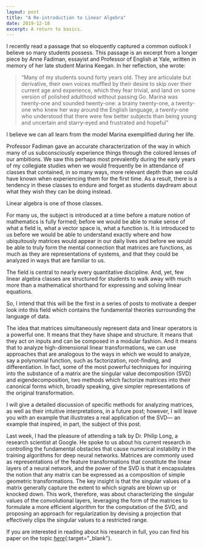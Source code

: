 ```yaml
---
layout: post
title: "A Re-introduction to Linear Algebra"
date: 2019-12-18
excerpt: A return to basics.
---
```


I recently read a passage that so eloquently captured a common outlook I believe so many students possess. This passage is an excerpt from a longer piece by Anne Fadiman, essayist and Professor of English at Yale, written in memory of her late student Marina Keegan. In her reflection, she wrote:

> “Many of my students sound forty years old. They are articulate but derivative, their own voices muffled by their desire to skip over their current age and experience, which they fear trivial, and land on some version of polished adulthood without passing Go. Marina was twenty-one and sounded twenty-one: a brainy twenty-one, a twenty-one who knew her way around the English language, a twenty-one who understood that there were few better subjects than being young and uncertain and starry-eyed and frustrated and hopeful”

I believe we can all learn from the model Marina exemplified during her life.

Professor Fadiman gave an accurate characterization of the way in which many of us subconsciously experience things through the colored lenses of our ambitions. We saw this perhaps most prevalently during the early years of my collegiate studies when we would frequently be in attendance of classes that contained, in so many ways, more relevant depth than we could have known when experiencing them for the first time. As a result, there is a tendency in these classes to endure and forget as students daydream about what they wish they can be doing instead.

Linear algebra is one of those classes.

For many us, the subject is introduced at a time before a mature notion of mathematics is fully formed; before we would be able to make sense of what a field is, what a vector space is, what a function is. It is introduced to us before we would be able to understand exactly where and how ubiquitously matrices would appear in our daily lives and before we would be able to truly form the mental connection that matrices are functions, as much as they are representations of systems, and that they could be analyzed in ways that are familiar to us.

The field is central to nearly every quantitative discipline. And, yet, few linear algebra classes are structured for students to walk away with much more than a mathematical shorthand for expressing and solving linear equations.

So, I intend that this will be the first in a series of posts to motivate a deeper look into this field which contains the fundamental theories surrounding the language of data.

The idea that matrices simultaneously represent data and linear operators is a powerful one. It means that they have shape and structure. It means that they act on inputs and can be composed in a modular fashion. And it means that to analyze high-dimensional linear transformations, we can use approaches that are analogous to the ways in which we would to analyze, say a polynomial function, such as factorization, root-finding, and differentiation. In fact, some of the most powerful techniques for inquiring into the substance of a matrix are the singular value decomposition (SVD) and eigendecomposition, two methods which factorize matrices into their canonical forms which, broadly speaking, give simpler representations of the original transformation.

I will give a detailed discussion of specific methods for analyzing matrices, as well as their intuitive interpretations, in a future post; however, I will leave you with an example that illustrates a real application of the SVD— an example that inspired, in part, the subject of this post.

Last week, I had the pleasure of attending a talk by Dr. Philip Long, a research scientist at Google. He spoke to us about his current research in controlling the fundamental obstacles that cause numerical instability in the training algorithms for deep neural networks. Matrices are commonly used as representations of the feature transformations that constitute the linear layers of a neural network, and the power of the SVD is that it encapsulates the notion that any matrix can be expressed as a composition of simple geometric transformations. The key insight is that the singular values of a matrix generally capture the extent to which signals are blown up or knocked down. This work, therefore, was about characterizing the singular values of the convolutional layers, leveraging the form of the matrices to formulate a more efficient algorithm for the computation of the SVD, and proposing an approach for regularization by devising a projection that effectively clips the singular values to a restricted range. 

If you are interested in reading about his research in full, you can find his paper on the topic [_here_](https://arxiv.org/abs/1805.10408){:target="_blank"}.



<!-- If you were to come across a basic algebraic function, such as $$f(x) = x^2 + 4x + 3$$, what images would come to mind?

Most would visualize its parabolic shape. Through inspection, one might immediately recognize that the function crosses the vertical axis at the value 3. And those who are quick with arithmetic might recognize that the function can be factorized into a product of two simpler polynomials: $$x + 1$$ and $$x + 3$$. Through this factorization, the roots of the function immediately become apparent. And those who want to go even further might consider differentiating the function, allowing them to identify stationary points, quantify intervals of change, and quantify curvature. 

This problem is, of course, trivial for most. However, the spirit underlying this example is subtly profound. Through processes such as these, we were able to uncover the function’s shape and tendencies which give insight into the _action_ of the function when applied to arbitrary inputs. And, importantly, we queried all of this information without creating any plots or visualizations that, for functions with which are less familiar, are generally available only through the evaluation of the function over a large, if not infinite, range of inputs. 

For simple problems such as these, the significance of this analytical practice may not be apparent; nonetheless, it is worth noting that analogous notions may be applied to the cases of vector-valued functions and inputs as well, many of which are impossible to visualize. 

So, I introduce this notion because it provides a surprisingly elegant model for how one might effectively consider high-dimensional problems which appear ubiquitously in applications in machine learning and other quantitative fields inside and outside of science and engineering. 

Linear algebra is fundamentally important for building representions of many of these problems. So, through this post I would like to establish several grounding principles and perspectives in the subject before moving into more advanced discussions. 

One of the core insights in linear algebra is that matrices can be interpreted as representations of linear operators. In other words, matrices are functions, and they encode linear mappings from one vector space to another. Under this interpretation, matrix-vector products encode the applications of the linear transformation to vector-valued inputs, and matrix-matrix products encode the compositions of linear transformations with each other. 

This interpretation is simple, yet profound. It means that we can begin to consider the _action_ of the matrix in a manner analogous to how we had considered the action of the elementary algebraic function discussed previously. 

One way we might begin to develop intuition for the action of a matrix is through _matrix decomposition_, a powerful family of techniques for factorizing a matrix into matrix products which expose valuable information regarding the geometry of a transformation. They can also be used to improve computational efficiency. 

Two of the most important matrix decompositions are the _singular value decomposition_ (SVD) and _eigendecomposition_. These topics are too important to condense into a single post, so I will reserve their extended discussion for a future post. However, to motivate their study, I will leave you with an applied example that inspired the current post.

Last week, I had the pleasure of listening to a seminar by Dr. Philip Long, a Research Scientist at Google. His talk was about his current research characterizing the singular values of the convolutional layers of a deep neural network. To summarize, a fundamental obstacle to the effective training of deep neural networks are the exploding and vanishing gradients of propagated signals. A key insight is that because the layers of a neural network can be interpreted as a composition of feature transformations, the factor by which a layer increases or decreases the magnitude of a signal is bounded by the singular values of the matrix associated with the transformation. This insight leads to an approach for regularizing the layers by performing a projection that effectively “clips” the singular values, which is very cool.

His research also derives an efficient algorithm for computing the SVD applicable to the particular shape of the linear transformations associated with the convolutional layers, which enables the the practical application of this approach.

For those who are interested in reading about his research in full, you can find his paper on the topic [here](https://arxiv.org/abs/1805.10408){:target="_blank"}.

I want this to be a gentle reminder that regardless of how you apply linear algebra— that is, whether you view matrices as representation of relationships, networks, physical systems, or objects, matrices are more than just containers for data. At the heart of every matrix, there is structure, and understanding their underlying forms allows for more thoughtful and perceptive approaches to problem-solving. -->
